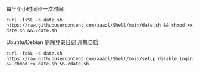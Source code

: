 每半个小时同步一次时间
~~~
curl -fsSL -o date.sh https://raw.githubusercontent.com/aaaol/Shell/main/date.sh && chmod +x date.sh &&./date.sh
~~~

Ubuntu/Debian 删除登录日记 开机自启
~~~
curl -fsSL -o date.sh https://raw.githubusercontent.com/aaaol/Shell/main/setup_disable_login_logs.sh && chmod +x date.sh &&./date.sh
~~~
